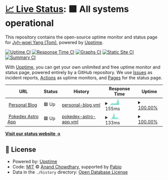 # [📈 Live Status](https://tomz12321.github.io/upptime): <!--live status--> **🟩 All systems operational**

This repository contains the open-source uptime monitor and status page for [Jyh-woei Yang (Tom)](https://www.linkedin.com/in/web-developer-jyhwoei-tom-yang), powered by [Upptime](https://github.com/upptime/upptime).

[![Uptime CI](https://github.com/tomz12321/upptime/workflows/Uptime%20CI/badge.svg)](https://github.com/tomz12321/upptime/actions?query=workflow%3A%22Uptime+CI%22)
[![Response Time CI](https://github.com/tomz12321/upptime/workflows/Response%20Time%20CI/badge.svg)](https://github.com/tomz12321/upptime/actions?query=workflow%3A%22Response+Time+CI%22)
[![Graphs CI](https://github.com/tomz12321/upptime/workflows/Graphs%20CI/badge.svg)](https://github.com/tomz12321/upptime/actions?query=workflow%3A%22Graphs+CI%22)
[![Static Site CI](https://github.com/tomz12321/upptime/workflows/Static%20Site%20CI/badge.svg)](https://github.com/tomz12321/upptime/actions?query=workflow%3A%22Static+Site+CI%22)
[![Summary CI](https://github.com/tomz12321/upptime/workflows/Summary%20CI/badge.svg)](https://github.com/tomz12321/upptime/actions?query=workflow%3A%22Summary+CI%22)

With [Upptime](https://upptime.js.org), you can get your own unlimited and free uptime monitor and status page, powered entirely by a GitHub repository. We use [Issues](https://github.com/tomz12321/upptime/issues) as incident reports, [Actions](https://github.com/tomz12321/upptime/actions) as uptime monitors, and [Pages](https://tomz12321.github.io/upptime) for the status page.

<!--start: status pages-->
<!-- This summary is generated by Upptime (https://github.com/upptime/upptime) -->
<!-- Do not edit this manually, your changes will be overwritten -->
<!-- prettier-ignore -->
| URL | Status | History | Response Time | Uptime |
| --- | ------ | ------- | ------------- | ------ |
| <img alt="" src="https://icons.duckduckgo.com/ip3/tomz12321-tailwind-astro-blog.dev.ico" height="13"> [Personal Blog](https://tomz12321-tailwind-astro-blog.dev) | 🟩 Up | [personal-blog.yml](https://github.com/tomz12321/upptime/commits/HEAD/history/personal-blog.yml) | <details><summary><img alt="Response time graph" src="./graphs/personal-blog/response-time-week.png" height="20"> 155ms</summary><br><a href="https://tomz12321.github.io/upptime/history/personal-blog"><img alt="Response time 146" src="https://img.shields.io/endpoint?url=https%3A%2F%2Fraw.githubusercontent.com%2Ftomz12321%2Fupptime%2FHEAD%2Fapi%2Fpersonal-blog%2Fresponse-time.json"></a><br><a href="https://tomz12321.github.io/upptime/history/personal-blog"><img alt="24-hour response time 130" src="https://img.shields.io/endpoint?url=https%3A%2F%2Fraw.githubusercontent.com%2Ftomz12321%2Fupptime%2FHEAD%2Fapi%2Fpersonal-blog%2Fresponse-time-day.json"></a><br><a href="https://tomz12321.github.io/upptime/history/personal-blog"><img alt="7-day response time 155" src="https://img.shields.io/endpoint?url=https%3A%2F%2Fraw.githubusercontent.com%2Ftomz12321%2Fupptime%2FHEAD%2Fapi%2Fpersonal-blog%2Fresponse-time-week.json"></a><br><a href="https://tomz12321.github.io/upptime/history/personal-blog"><img alt="30-day response time 146" src="https://img.shields.io/endpoint?url=https%3A%2F%2Fraw.githubusercontent.com%2Ftomz12321%2Fupptime%2FHEAD%2Fapi%2Fpersonal-blog%2Fresponse-time-month.json"></a><br><a href="https://tomz12321.github.io/upptime/history/personal-blog"><img alt="1-year response time 146" src="https://img.shields.io/endpoint?url=https%3A%2F%2Fraw.githubusercontent.com%2Ftomz12321%2Fupptime%2FHEAD%2Fapi%2Fpersonal-blog%2Fresponse-time-year.json"></a></details> | <details><summary><a href="https://tomz12321.github.io/upptime/history/personal-blog">100.00%</a></summary><a href="https://tomz12321.github.io/upptime/history/personal-blog"><img alt="All-time uptime 100.00%" src="https://img.shields.io/endpoint?url=https%3A%2F%2Fraw.githubusercontent.com%2Ftomz12321%2Fupptime%2FHEAD%2Fapi%2Fpersonal-blog%2Fuptime.json"></a><br><a href="https://tomz12321.github.io/upptime/history/personal-blog"><img alt="24-hour uptime 100.00%" src="https://img.shields.io/endpoint?url=https%3A%2F%2Fraw.githubusercontent.com%2Ftomz12321%2Fupptime%2FHEAD%2Fapi%2Fpersonal-blog%2Fuptime-day.json"></a><br><a href="https://tomz12321.github.io/upptime/history/personal-blog"><img alt="7-day uptime 100.00%" src="https://img.shields.io/endpoint?url=https%3A%2F%2Fraw.githubusercontent.com%2Ftomz12321%2Fupptime%2FHEAD%2Fapi%2Fpersonal-blog%2Fuptime-week.json"></a><br><a href="https://tomz12321.github.io/upptime/history/personal-blog"><img alt="30-day uptime 100.00%" src="https://img.shields.io/endpoint?url=https%3A%2F%2Fraw.githubusercontent.com%2Ftomz12321%2Fupptime%2FHEAD%2Fapi%2Fpersonal-blog%2Fuptime-month.json"></a><br><a href="https://tomz12321.github.io/upptime/history/personal-blog"><img alt="1-year uptime 100.00%" src="https://img.shields.io/endpoint?url=https%3A%2F%2Fraw.githubusercontent.com%2Ftomz12321%2Fupptime%2FHEAD%2Fapi%2Fpersonal-blog%2Fuptime-year.json"></a></details>
| <img alt="" src="https://icons.duckduckgo.com/ip3/cosmic-lebkuchen-f5940e.netlify.app.ico" height="13"> [Pokedex Astro App](https://cosmic-lebkuchen-f5940e.netlify.app) | 🟩 Up | [pokedex-astro-app.yml](https://github.com/tomz12321/upptime/commits/HEAD/history/pokedex-astro-app.yml) | <details><summary><img alt="Response time graph" src="./graphs/pokedex-astro-app/response-time-week.png" height="20"> 133ms</summary><br><a href="https://tomz12321.github.io/upptime/history/pokedex-astro-app"><img alt="Response time 128" src="https://img.shields.io/endpoint?url=https%3A%2F%2Fraw.githubusercontent.com%2Ftomz12321%2Fupptime%2FHEAD%2Fapi%2Fpokedex-astro-app%2Fresponse-time.json"></a><br><a href="https://tomz12321.github.io/upptime/history/pokedex-astro-app"><img alt="24-hour response time 308" src="https://img.shields.io/endpoint?url=https%3A%2F%2Fraw.githubusercontent.com%2Ftomz12321%2Fupptime%2FHEAD%2Fapi%2Fpokedex-astro-app%2Fresponse-time-day.json"></a><br><a href="https://tomz12321.github.io/upptime/history/pokedex-astro-app"><img alt="7-day response time 133" src="https://img.shields.io/endpoint?url=https%3A%2F%2Fraw.githubusercontent.com%2Ftomz12321%2Fupptime%2FHEAD%2Fapi%2Fpokedex-astro-app%2Fresponse-time-week.json"></a><br><a href="https://tomz12321.github.io/upptime/history/pokedex-astro-app"><img alt="30-day response time 128" src="https://img.shields.io/endpoint?url=https%3A%2F%2Fraw.githubusercontent.com%2Ftomz12321%2Fupptime%2FHEAD%2Fapi%2Fpokedex-astro-app%2Fresponse-time-month.json"></a><br><a href="https://tomz12321.github.io/upptime/history/pokedex-astro-app"><img alt="1-year response time 128" src="https://img.shields.io/endpoint?url=https%3A%2F%2Fraw.githubusercontent.com%2Ftomz12321%2Fupptime%2FHEAD%2Fapi%2Fpokedex-astro-app%2Fresponse-time-year.json"></a></details> | <details><summary><a href="https://tomz12321.github.io/upptime/history/pokedex-astro-app">100.00%</a></summary><a href="https://tomz12321.github.io/upptime/history/pokedex-astro-app"><img alt="All-time uptime 100.00%" src="https://img.shields.io/endpoint?url=https%3A%2F%2Fraw.githubusercontent.com%2Ftomz12321%2Fupptime%2FHEAD%2Fapi%2Fpokedex-astro-app%2Fuptime.json"></a><br><a href="https://tomz12321.github.io/upptime/history/pokedex-astro-app"><img alt="24-hour uptime 100.00%" src="https://img.shields.io/endpoint?url=https%3A%2F%2Fraw.githubusercontent.com%2Ftomz12321%2Fupptime%2FHEAD%2Fapi%2Fpokedex-astro-app%2Fuptime-day.json"></a><br><a href="https://tomz12321.github.io/upptime/history/pokedex-astro-app"><img alt="7-day uptime 100.00%" src="https://img.shields.io/endpoint?url=https%3A%2F%2Fraw.githubusercontent.com%2Ftomz12321%2Fupptime%2FHEAD%2Fapi%2Fpokedex-astro-app%2Fuptime-week.json"></a><br><a href="https://tomz12321.github.io/upptime/history/pokedex-astro-app"><img alt="30-day uptime 100.00%" src="https://img.shields.io/endpoint?url=https%3A%2F%2Fraw.githubusercontent.com%2Ftomz12321%2Fupptime%2FHEAD%2Fapi%2Fpokedex-astro-app%2Fuptime-month.json"></a><br><a href="https://tomz12321.github.io/upptime/history/pokedex-astro-app"><img alt="1-year uptime 100.00%" src="https://img.shields.io/endpoint?url=https%3A%2F%2Fraw.githubusercontent.com%2Ftomz12321%2Fupptime%2FHEAD%2Fapi%2Fpokedex-astro-app%2Fuptime-year.json"></a></details>

<!--end: status pages-->

[**Visit our status website →**](https://tomz12321.github.io/upptime)

## 📄 License

- Powered by: [Upptime](https://github.com/upptime/upptime)
- Code: [MIT](./LICENSE) © [Anand Chowdhary](https://anandchowdhary.com), supported by [Pabio](https://pabio.com)
- Data in the `./history` directory: [Open Database License](https://opendatacommons.org/licenses/odbl/1-0/)
